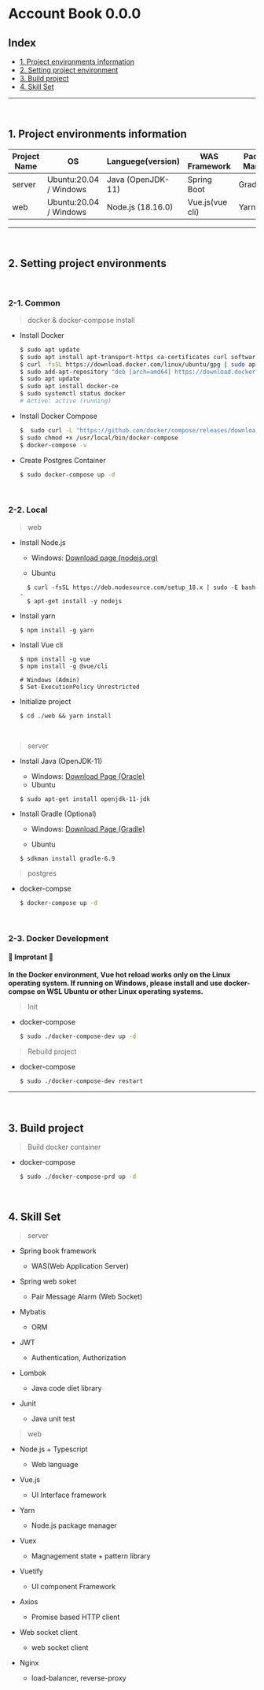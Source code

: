 # Account Book 0.0.0

## Index

- [1. Project environments information](#1-project-environments-information)
- [2. Setting project environment](#2-setting-project-environments)
- [3. Build project](#3-build-project)
- [4. Skill Set](#4-skill-set)
---
<br />

## 1. Project environments information

|   Project Name     |             OS         |  Languege(version)  |   WAS Framework  |    Package Manager   |
|--------------------|------------------------|---------------------|------------------|----------------------|
|       server       | Ubuntu:20.04 / Windows |  Java (OpenJDK-11)  |    Spring Boot   |      Gradle(6.9)     |
|        web         | Ubuntu:20.04 / Windows |  Node.js (18.16.0)  |  Vue.js(vue cli) |        Yarn          | 

---
<br />

## 2. Setting project environments

<br />  

### 2-1. Common

> docker & docker-compose install

- Install Docker

  ```bash
  $ sudo apt update
  $ sudo apt install apt-transport-https ca-certificates curl software-properties-common
  $ curl -fsSL https://download.docker.com/linux/ubuntu/gpg | sudo apt-key add -
  $ sudo add-apt-repository "deb [arch=amd64] https://download.docker.com/linux/ubuntu $(lsb_release -cs) stable" 
  $ sudo apt update
  $ sudo apt install docker-ce
  $ sudo systemctl status docker
  # Active: active (running)
  ```
- Install Docker Compose

  ```bash
  $  sudo curl -L "https://github.com/docker/compose/releases/download/v2.5.0/docker-compose-$(uname -s)-$(uname -m)" -o /usr/local/bin/docker-compose
  $ sudo chmod +x /usr/local/bin/docker-compose
  $ docker-compose -v
  ```
- Create Postgres Container

  ```bash
  $ sudo docker-compose up -d
  ```

<br />

### 2-2. Local 

> web

- Install Node.js
  
  - Windows: [Download page (nodejs.org)](https://nodejs.org/dist/v18.16.0/node-v18.16.0-x64.msi) 
  
  - Ubuntu
  ```
    $ curl -fsSL https://deb.nodesource.com/setup_18.x | sudo -E bash -
    $ apt-get install -y nodejs
  ```

- Install yarn
  ```
  $ npm install -g yarn
  ```

- Install Vue cli
  ```
  $ npm install -g vue
  $ npm install -g @vue/cli
  
  # Windows (Admin)
  $ Set-ExecutionPolicy Unrestricted
  ```

- Initialize project

  ```
  $ cd ./web && yarn install
  ```

<br />

> server

- Install Java (OpenJDK-11)   

  - Windows: [Download Page (Oracle)](https://download.java.net/java/GA/jdk11/13/GPL/openjdk-11.0.1_windows-x64_bin.zip)
  - Ubuntu 
  ```
  $ sudo apt-get install openjdk-11-jdk  
  ```

- Install Gradle (Optional)
  
  - Windows: [Download Page (Gradle)](https://gradle.org/next-steps/?version=6.9.4&format=bin)

  - Ubuntu
  ```
  $ sdkman install gradle-6.9
  ```

> postgres

- docker-compse 

  ```bash
  $ docker-compose up -d
  ```

<br />

### 2-3. Docker Development

#### **🚨 Improtant 🚨**

**In the Docker environment, Vue hot reload works only on the Linux operating system. If running on Windows, please install and use docker-compse on WSL Ubuntu or other Linux operating systems.**

> Init 

- docker-compose

  ```bash
  $ sudo ./docker-compose-dev up -d
  ```

> Rebuild project
  
- docker-compose 

  ```bash
  $ sudo ./docker-compose-dev restart
  ```

--- 

<br />

## 3. Build project

> Build docker container 

- docker-compose 

  ```bash
  $ sudo ./docker-compose-prd up -d
  ```


<br />

## 4. Skill Set

> server

- Spring book framework  
  - WAS(Web Application Server)

- Spring web soket
  - Pair Message Alarm (Web Socket)

- Mybatis
  - ORM 

- JWT
  - Authentication, Authorization

- Lombok
  - Java code diet library

- Junit
  - Java unit test

> web


- Node.js + Typescript
  - Web language

- Vue.js
  - UI Interface framework

- Yarn
  - Node.js package manager
  
- Vuex 
  - Magnagement state + pattern library 

- Vuetify
  - UI component Framework

- Axios
  - Promise based HTTP client

- Web socket client
  - web socket client
  
- Nginx
  - load-balancer, reverse-proxy
